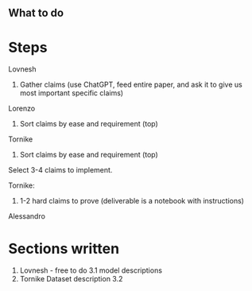 ## What to do

# Steps

Lovnesh
1. Gather claims (use ChatGPT, feed entire paper, and ask it to give us most important specific claims)

Lorenzo
1. Sort claims by ease and requirement (top)

Tornike
1. Sort claims by ease and requirement (top)

Select 3-4 claims to implement.

Tornike:
1. 1-2 hard claims to prove (deliverable is a notebook with instructions)

Alessandro


# Sections written
1. Lovnesh - free to do 3.1 model descriptions
1. Tornike Dataset description 3.2 
